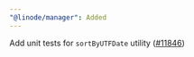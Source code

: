 ```yaml
---
"@linode/manager": Added
---
```


Add unit tests for `sortByUTFDate` utility ([#11846](https://github.com/linode/manager/pull/11846))
